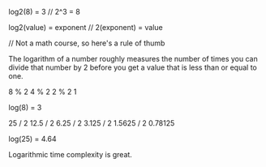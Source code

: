log2(8) = 3  //  2^3 = 8

log2(value) = exponent // 2(exponent) = value

// Not a math course, so here's a rule of thumb

The logarithm of a number roughly measures the number of times you can divide that number by 2 before you get a value that is less than or equal to one.


8 % 2
4 % 2
2 % 2
1

log(8) = 3

25 / 2
12.5 / 2
6.25 / 2
3.125 / 2
1.5625 / 2
0.78125

log(25) = 4.64

Logarithmic time complexity is great.